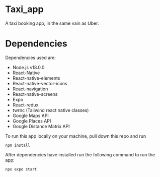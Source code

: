 # Taxi_app

A taxi booking app, in the same vain as Uber.

# Dependencies

Dependencies used are:

- Node.js v18.0.0
- React-Native
- React-native-elements
- React-native-vector-icons
- React-navigation
- React-native-screens
- Expo
- React-redux
- twrnc (Tailwind react native classes)
- Google Maps API
- Google Places API
- Google Distance Matrix API

To run this app locally on your machine, pull down this repo and run

```
npm install
```

After dependencies have installed run the following command to run the app:

```
npx expo start
```

